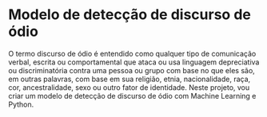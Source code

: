 # Modelo de detecção de discurso de ódio

O termo discurso de ódio é entendido como qualquer tipo de comunicação verbal, escrita ou comportamental que ataca ou usa linguagem depreciativa ou discriminatória contra uma pessoa ou grupo com base no que eles são, em outras palavras, com base em sua religião, etnia, nacionalidade, raça, cor, ancestralidade, sexo ou outro fator de identidade. Neste projeto, vou criar um modelo de detecção de discurso de ódio com Machine Learning e Python.
